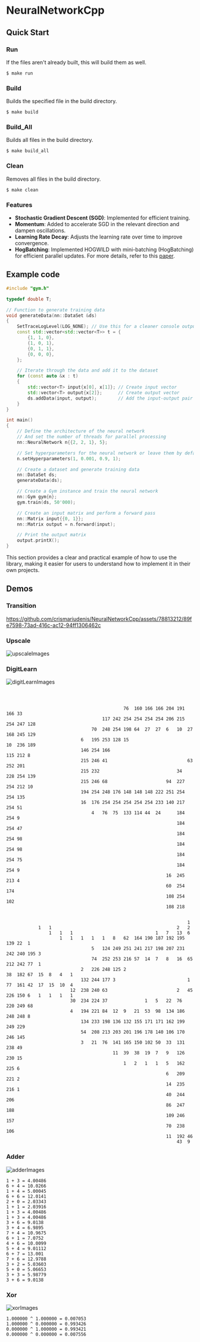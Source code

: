 # NeuralNetworkCpp

## Quick Start

### Run
If the files aren't already built, this will build them as well.
```console
$ make run
```

### Build
Builds the specified file in the build directory.
```console
$ make build
```
### Build_All
Builds all files in the build directory.
```console
$ make build_all
```

### Clean
Removes all files in the build directory.
```console
$ make clean
```
### Features

- **Stochastic Gradient Descent (SGD)**: Implemented for efficient training.
- **Momentum**: Added to accelerate SGD in the relevant direction and dampen oscillations.
- **Learning Rate Decay**: Adjusts the learning rate over time to improve convergence.
- **HogBatching**: Implemented HOGWILD with mini-batching (HogBatching) for efficient parallel updates. For more details, refer to this [paper](https://people.ece.ubc.ca/matei/papers/ipdps16.pdf).

## Example code
```cpp
#include "gym.h"

typedef double T;

// Function to generate training data
void generateData(nn::DataSet &ds)
{
    SetTraceLogLevel(LOG_NONE); // Use this for a cleaner console output
    const std::vector<std::vector<T>> t = {
        {1, 1, 0},
        {1, 0, 1},
        {0, 1, 1},
        {0, 0, 0},
    };

    // Iterate through the data and add it to the dataset
    for (const auto &x : t)
    {
        std::vector<T> input{x[0], x[1]}; // Create input vector
        std::vector<T> output{x[2]};      // Create output vector
        ds.addData(input, output);        // Add the input-output pair to the dataset
    }
}

int main()
{
    // Define the architecture of the neural network
    // And set the number of threads for parallel processing
    nn::NeuralNetwork n{{2, 2, 1}, 5};

    // Set hyperparameters for the neural network or leave them by default
    n.setHyperparameters(1, 0.001, 0.9, 1);

    // Create a dataset and generate training data
    nn::DataSet ds;
    generateData(ds);

    // Create a Gym instance and train the neural network
    nn::Gym gym{n};
    gym.train(ds, 50'000);

    // Create an input matrix and perform a forward pass
    nn::Matrix input{{0, 1}};
    nn::Matrix output = n.forward(input);

    // Print the output matrix
    output.printX();
}
```

This section provides a clear and practical example of how to use the library, making it easier for users to understand how to implement it in their own projects.

## Demos

### Transition
https://github.com/crismariudenis/NeuralNetworkCpp/assets/78813212/89fe7598-73ad-416c-ac12-94ff1306462c

### Upscale
![upscaleImages](./images/upscale.png)

### DigitLearn
![digitLearnImages](./images/digitLearn.png)
```console



                                            76  160 166 166 204 191 166 33
                                    117 242 254 254 254 254 206 215 254 247 128
                                70  248 254 198 64  27  27  6   10  27  168 245 129
                            6   195 253 128 15                          10  236 189
                            146 254 166                                 115 212 8
                            215 246 41                              63  252 201
                            215 232                             34  228 254 139
                            215 246 68                      94  227 254 212 10
                            194 254 248 176 148 148 148 222 251 254 254 135
                            16  176 254 254 254 254 254 233 140 217 254 51
                                4   76  75  133 114 44  24      184 254 9
                                                                184 254 47
                                                                184 254 98
                                                                184 254 98
                                                                184 254 75
                                                                184 254 9
                                                            16  245 213 4
                                                            60  254 174
                                                            108 254 102
                                                            108 218


                                                                    1
            1   1                                               2   2
                1   1   1                               1   7   13  6
                    1   1   1   1   1   8   62  164 190 187 192 195 139 22  1
                                5   124 249 251 241 217 198 207 231 242 240 195 3
                                74  252 253 216 57  14  7   8   16  65  212 242 77  1
                            2   226 248 125 2                           38  182 67  15  8   4   1
                            132 244 177 3                           1   77  161 42  17  15  10  4
                        12  238 240 63                          2   45  226 150 6   1   1   1   1
                        30  234 224 37              1   5   22  76  220 249 68
                        4   194 221 84  12  9   21  53  98  134 186 248 248 8
                            134 233 198 136 132 155 171 171 162 199 249 229
                            54  208 213 203 201 196 178 140 106 170 246 145
                            3   21  76  141 165 150 102 50  33  131 238 49
                                        11  39  38  19  7   9   126 230 15
                                            1   2   1   1   5   162 225 6
                                                            6   209 221 2
                                                            14  235 216 1
                                                            40  244 206
                                                            86  247 188
                                                            109 246 157
                                                            70  238 106
                                                            11  192 46
                                                                43  9
```

### Adder
![adderImages](./images/adder.png)
```console
1 + 3 = 4.00486
6 + 4 = 10.0266
1 + 4 = 5.00045
6 + 6 = 12.0141
2 + 0 = 2.03343
1 + 1 = 2.03916
1 + 3 = 4.00486
1 + 3 = 4.00486
3 + 6 = 9.0138
3 + 4 = 6.9895
7 + 4 = 10.9675
6 + 1 = 7.0752
4 + 6 = 10.0099
5 + 4 = 9.01112
6 + 7 = 13.001
7 + 6 = 12.9788
3 + 2 = 5.03603
5 + 0 = 5.06653
3 + 3 = 5.98779
3 + 6 = 9.0138
```

### Xor
![xorImages](./images/xor.png)
```console
1.000000 ^ 1.000000 = 0.007053
1.000000 ^ 0.000000 = 0.993426
0.000000 ^ 1.000000 = 0.993421
0.000000 ^ 0.000000 = 0.007556
```
